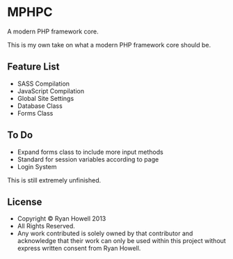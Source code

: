 MPHPC
=====

A modern PHP framework core.

This is my own take on what a modern PHP framework core should be.

Feature List
------------

-   SASS Compilation
-   JavaScript Compilation
-   Global Site Settings
-   Database Class
-   Forms Class

To Do
-----

-   Expand forms class to include more input methods
-   Standard for session variables according to page
-   Login System

This is still extremely unfinished.

License
----------

- Copyright © Ryan Howell 2013
- All Rights Reserved.
- Any work contributed is solely owned by that contributor and acknowledge that their work can only be used within this project without express written consent from Ryan Howell.
